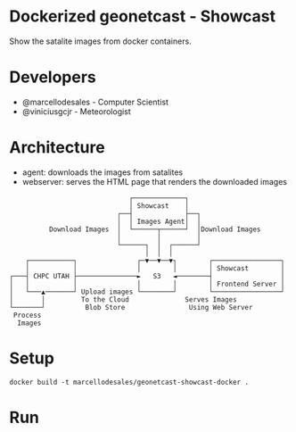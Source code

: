 # Dockerized geonetcast - Showcast

Show the satalite images from docker containers.

# Developers

* @marcellodesales - Computer Scientist
* @viniciusgcjr - Meteorologist

# Architecture

* agent: downloads the images from satalites
* webserver: serves the HTML page that renders the downloaded images

```
                              ┌─────────────┐
                              │ Showcast    │
                           ┌──┤             ├──┐
                           │  │ Images Agent│  │
          Download Images  │  └──────┬──────┘  │Download Images
                           │         │         │
                           └──────┐  │  ┌──────┘
                                  │  │  │
    ┌───────────┐               ┌─▼──▼──▼┐        ┌─────────────────┐
    │           │               │        │        │ Showcast        │
┌───┤ CHPC UTAH ├───────────────►   S3   ◄────────┤                 │
│   │           │               │        │        │ Frontend Server │
│   └───▲───────┘ Upload images └────────┘        └─────────────────┘
│       │         To the Cloud              Serves Images
└───────┘          Blob Store                Using Web Server
 Process
  Images
```

# Setup

```console
docker build -t marcellodesales/geonetcast-showcast-docker .
```

# Run

```

```
